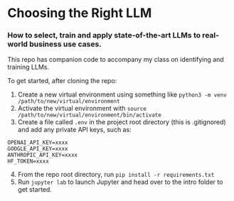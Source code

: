# Choosing the Right LLM
### How to select, train and apply state-of-the-art LLMs to real-world business use cases.

This repo has companion code to accompany my class on identifying and training LLMs.

To get started, after cloning the repo:

1. Create a new virtual environment using something like `python3 -m venv /path/to/new/virtual/environment`
2. Activate the virtual environment with `source /path/to/new/virtual/environment/bin/activate`
3. Create a file called `.env` in the project root directory (this is .gitignored) and add any private API keys, such as:
```
OPENAI_API_KEY=xxxx
GOOGLE_API_KEY=xxxx
ANTHROPIC_API_KEY=xxxx
HF_TOKEN=xxxx
```
4. From the repo root directory, run `pip install -r requirements.txt`
5. Run `jupyter lab` to launch Jupyter and head over to the intro folder to get started.
